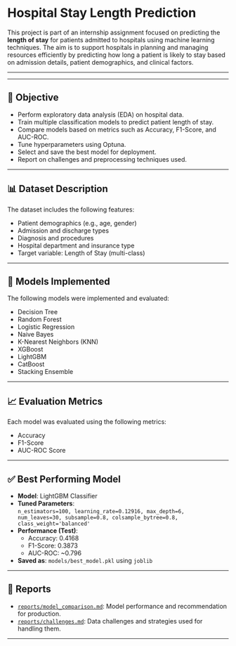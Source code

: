 # Hospital Stay Length Prediction

This project is part of an internship assignment focused on predicting the **length of stay** for patients admitted to hospitals using machine learning techniques. The aim is to support hospitals in planning and managing resources efficiently by predicting how long a patient is likely to stay based on admission details, patient demographics, and clinical factors.

---


---

## 🎯 Objective

- Perform exploratory data analysis (EDA) on hospital data.
- Train multiple classification models to predict patient length of stay.
- Compare models based on metrics such as Accuracy, F1-Score, and AUC-ROC.
- Tune hyperparameters using Optuna.
- Select and save the best model for deployment.
- Report on challenges and preprocessing techniques used.

---

## 📊 Dataset Description

The dataset includes the following features:

- Patient demographics (e.g., age, gender)
- Admission and discharge types
- Diagnosis and procedures
- Hospital department and insurance type
- Target variable: Length of Stay (multi-class)

---

## 🧠 Models Implemented

The following models were implemented and evaluated:

- Decision Tree
- Random Forest
- Logistic Regression
- Naive Bayes
- K-Nearest Neighbors (KNN)
- XGBoost
- LightGBM
- CatBoost
- Stacking Ensemble

---

## 📈 Evaluation Metrics

Each model was evaluated using the following metrics:

- Accuracy
- F1-Score
- AUC-ROC Score

---

## ✅ Best Performing Model

- **Model**: LightGBM Classifier
- **Tuned Parameters**:  
  `n_estimators=100, learning_rate=0.12916, max_depth=6, num_leaves=30, subsample=0.8, colsample_bytree=0.8, class_weight='balanced'`
- **Performance (Test)**:  
  - Accuracy: 0.4168  
  - F1-Score: 0.3873  
  - AUC-ROC: ~0.796
- **Saved as**: `models/best_model.pkl` using `joblib`

---

## 📄 Reports

- [`reports/model_comparison.md`](reports/model_comparison.md): Model performance and recommendation for production.
- [`reports/challenges.md`](reports/challenges.md): Data challenges and strategies used for handling them.

---
